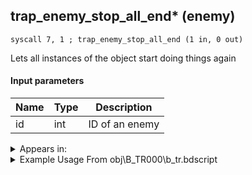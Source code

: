 ## trap_enemy_stop_all_end* (enemy)

`syscall 7, 1 ; trap_enemy_stop_all_end (1 in, 0 out)`

Lets all instances of the object start doing things again

#### Input parameters
| Name | Type | Description
|------|------|------------
| id   | int   | ID of an enemy




<details>
	<summary>Appears in:</summary>
| filename | Entity (obj)
|----------|-------------
| obj\B_TR000\b_tr.bdscript       | ((B) Hostile Program)          

</details>

<details>
	<summary>Example Usage From obj\B_TR000\b_tr.bdscript</summary>
```
L429:
 pushImm 6
 syscall 7, 1 ; trap_enemy_stop_all_end (1 in, 0 out)
 pushImmf 1
 syscall 1, 326 ; trap_bg_set_animation_speed (1 in, 0 out)
 ret
```
</details>

